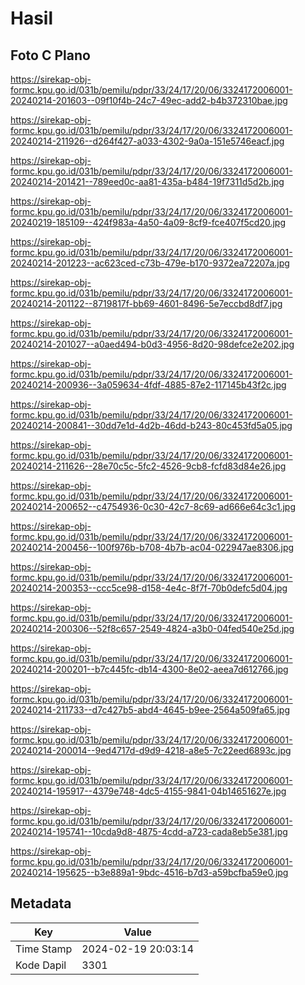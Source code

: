 # Hasil

## Foto C Plano

https://sirekap-obj-formc.kpu.go.id/031b/pemilu/pdpr/33/24/17/20/06/3324172006001-20240214-201603--09f10f4b-24c7-49ec-add2-b4b372310bae.jpg

https://sirekap-obj-formc.kpu.go.id/031b/pemilu/pdpr/33/24/17/20/06/3324172006001-20240214-211926--d264f427-a033-4302-9a0a-151e5746eacf.jpg

https://sirekap-obj-formc.kpu.go.id/031b/pemilu/pdpr/33/24/17/20/06/3324172006001-20240214-201421--789eed0c-aa81-435a-b484-19f7311d5d2b.jpg

https://sirekap-obj-formc.kpu.go.id/031b/pemilu/pdpr/33/24/17/20/06/3324172006001-20240219-185109--424f983a-4a50-4a09-8cf9-fce407f5cd20.jpg

https://sirekap-obj-formc.kpu.go.id/031b/pemilu/pdpr/33/24/17/20/06/3324172006001-20240214-201223--ac623ced-c73b-479e-b170-9372ea72207a.jpg

https://sirekap-obj-formc.kpu.go.id/031b/pemilu/pdpr/33/24/17/20/06/3324172006001-20240214-201122--8719817f-bb69-4601-8496-5e7eccbd8df7.jpg

https://sirekap-obj-formc.kpu.go.id/031b/pemilu/pdpr/33/24/17/20/06/3324172006001-20240214-201027--a0aed494-b0d3-4956-8d20-98defce2e202.jpg

https://sirekap-obj-formc.kpu.go.id/031b/pemilu/pdpr/33/24/17/20/06/3324172006001-20240214-200936--3a059634-4fdf-4885-87e2-117145b43f2c.jpg

https://sirekap-obj-formc.kpu.go.id/031b/pemilu/pdpr/33/24/17/20/06/3324172006001-20240214-200841--30dd7e1d-4d2b-46dd-b243-80c453fd5a05.jpg

https://sirekap-obj-formc.kpu.go.id/031b/pemilu/pdpr/33/24/17/20/06/3324172006001-20240214-211626--28e70c5c-5fc2-4526-9cb8-fcfd83d84e26.jpg

https://sirekap-obj-formc.kpu.go.id/031b/pemilu/pdpr/33/24/17/20/06/3324172006001-20240214-200652--c4754936-0c30-42c7-8c69-ad666e64c3c1.jpg

https://sirekap-obj-formc.kpu.go.id/031b/pemilu/pdpr/33/24/17/20/06/3324172006001-20240214-200456--100f976b-b708-4b7b-ac04-022947ae8306.jpg

https://sirekap-obj-formc.kpu.go.id/031b/pemilu/pdpr/33/24/17/20/06/3324172006001-20240214-200353--ccc5ce98-d158-4e4c-8f7f-70b0defc5d04.jpg

https://sirekap-obj-formc.kpu.go.id/031b/pemilu/pdpr/33/24/17/20/06/3324172006001-20240214-200306--52f8c657-2549-4824-a3b0-04fed540e25d.jpg

https://sirekap-obj-formc.kpu.go.id/031b/pemilu/pdpr/33/24/17/20/06/3324172006001-20240214-200201--b7c445fc-db14-4300-8e02-aeea7d612766.jpg

https://sirekap-obj-formc.kpu.go.id/031b/pemilu/pdpr/33/24/17/20/06/3324172006001-20240214-211733--d7c427b5-abd4-4645-b9ee-2564a509fa65.jpg

https://sirekap-obj-formc.kpu.go.id/031b/pemilu/pdpr/33/24/17/20/06/3324172006001-20240214-200014--9ed4717d-d9d9-4218-a8e5-7c22eed6893c.jpg

https://sirekap-obj-formc.kpu.go.id/031b/pemilu/pdpr/33/24/17/20/06/3324172006001-20240214-195917--4379e748-4dc5-4155-9841-04b14651627e.jpg

https://sirekap-obj-formc.kpu.go.id/031b/pemilu/pdpr/33/24/17/20/06/3324172006001-20240214-195741--10cda9d8-4875-4cdd-a723-cada8eb5e381.jpg

https://sirekap-obj-formc.kpu.go.id/031b/pemilu/pdpr/33/24/17/20/06/3324172006001-20240214-195625--b3e889a1-9bdc-4516-b7d3-a59bcfba59e0.jpg


## Metadata

| Key        | Value               |
| ---------- | ------------------- |
| Time Stamp | 2024-02-19 20:03:14 |
| Kode Dapil | 3301                |



